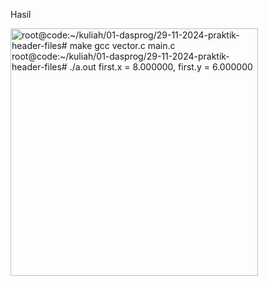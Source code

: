Hasil

<img width="396" alt="root@code:~/kuliah/01-dasprog/29-11-2024-praktik-header-files# make
gcc vector.c main.c
root@code:~/kuliah/01-dasprog/29-11-2024-praktik-header-files# ./a.out
first.x = 8.000000, first.y = 6.000000" src="https://github.com/user-attachments/assets/663d02b5-0847-4940-81b3-b5d64b2a54d2">
